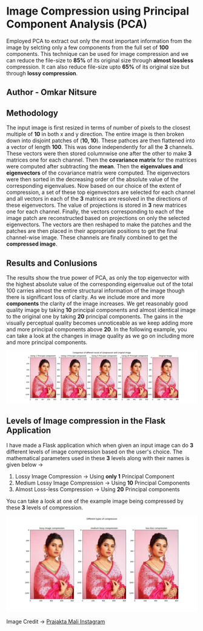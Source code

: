 # Image Compression using Principal Component Analysis (PCA)

Employed PCA to extract out only the most important information from the image by selcting only a few components from the full set of **100** components. This technique can be used for image compression and we can reduce the file-size to **85%** of its original size through **almost lossless** compression. It can also reduce file-size upto **65%** of its original size but through **lossy compression**.

## Author - Omkar Nitsure <br>

## Methodology

The input image is first resized in terms of number of pixels to the closest multiple of **10** in both x and y direction. The entire image is then broken down into disjoint patches of (**10, 10**). These pathces are then flattened into a vector of length **100**. This was done independently for all the **3** channels. These vectors were then stored columnwise one after the other to make **3** matrices one for each channel. Then the **covariance matrix** for the matrices were computed after subtracting the **mean**. Then the **eigenvalues and eigenvectors** of the covariance matrix were computed. The eigenvectors were then sorted in the decreasing order of the absolute value of the corresponding eigenvalues. Now based on our choice of the extent of compression, a set of these top eigenvectors are selected for each channel and all vectors in each of the **3** matrices are resolved in the directions of these eigenvectors. The value of projections is stored in **3** new matrices one for each channel. Finally, the vectors corresponding to each of the image patch are reconstructed based on projections on only the selected eigenvectors. The vectors are then reshaped to make the patches and the patches are then placed in their appropriate positions to get the final channel-wise image. These channels are finally combined to get the **compressed image**.

## Results and Conlusions

The results show the true power of PCA, as only the top eigenvector with the highest absolute value of the corresponding eigenvalue out of the total 100 carries almost the entire structural information of the image though there is significant loss of clarity. As we include more and more **components** the clarity of the image increases. We get reasonably good quality image by taking **10** principal components and almost identical image to the original one by taking **20** principal components. The gains in the visually perceptual quality becomes unnoticeable as we keep adding more and more principal components above **20**. In the following example, you can take a look at the changes in image quality as we go on including more and more principal components. <br>

<img src="/Results/Outputs_Comparison.jpg">

## Levels of Image compression in the Flask Application

I have made a Flask application which when given an input image can do **3** different levels of image compression based on the user's choice. The mathematical parameters used in these **3** levels along with their names is given below -> <br>

<ol>
    <li>Lossy Image Compression -> Using <strong>only 1</strong> Principal Component</li>
    <li>Medium Lossy Image Compression -> Using <strong>10</strong> Principal Components</li>
    <li>Almost Loss-less Compression -> Using <strong>20</strong> Principal components</li>
</ol>

You can take a look at one of the example image being compressed by these **3** levels of compression.

<img src="/Results/Levels_of_Compression.jpg">

Image Credit -> <a href="https://instagram.com/prajakta_official?igshid=OGQ5ZDc2ODk2ZA==">Prajakta Mali Instagram</a>
